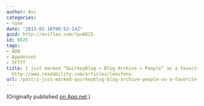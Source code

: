 ```yaml
---
author: Avi
categories:
- none
date: "2013-03-18T00:52:14Z"
guid: http://aviflax.com/?p=6625
id: 6625
tags:
- ADN
- Appdotnet
- IFTTT
title: I just marked “QuirkeyBlog » Blog Archive » People” as a favorite in Readability.
  http://www.readability.com/articles/leeufenu
url: /post/i-just-marked-quirkeyblog-blog-archive-people-as-a-favorite-in-readability-httpwww-readability-comarticlesleeufenu/
---
```

(Originally published [on App.net](http://alpha.app.net/aviflax/post/3956945).)
